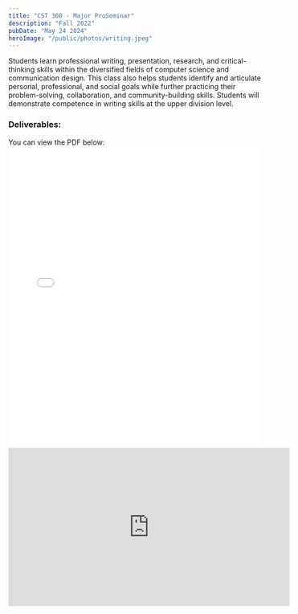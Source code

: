 ```yaml
---
title: "CST 300 - Major ProSeminar"
description: "Fall 2022"
pubDate: "May 24 2024"
heroImage: "/public/photos/writing.jpeg"
---
```


Students learn professional writing, presentation, research, and critical-thinking skills
within the diversified fields of computer science and communication design. This class also
helps students identify and articulate personal, professional, and social goals while further
practicing their problem-solving, collaboration, and community-building skills. Students will
demonstrate competence in writing skills at the upper division level.

<h3>Deliverables:</h3>
You can view the PDF below:

<embed src="/public/pdfs/KyleAbstenEthicsPaperFinal.pdf" type="application/pdf" width="100%" height="600px" />
<div class="divider my-2"></div>
<iframe width="560" height="315" src="https://youtube.com/embed/P1vxfeb2z18" frameborder="0" allow="accelerometer; autoplay; clipboard-write; encrypted-media; gyroscope; picture-in-picture" allowfullscreen></iframe>